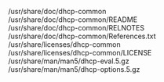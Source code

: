 /usr/share/doc/dhcp-common  
/usr/share/doc/dhcp-common/README  
/usr/share/doc/dhcp-common/RELNOTES  
/usr/share/doc/dhcp-common/References.txt  
/usr/share/licenses/dhcp-common  
/usr/share/licenses/dhcp-common/LICENSE  
/usr/share/man/man5/dhcp-eval.5.gz  
/usr/share/man/man5/dhcp-options.5.gz  
